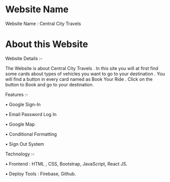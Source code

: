 # Website Name

Website Name : Central City Travels

# About this Website


Website Details :-

The Website is about Central City Travels . In this site you will at first find some cards about types of vehicles you want to go to your destination . You will find a button in every card named as Book Your Ride . Click on the button to Book and go to your destination.


Features :- 

• Google Sign-In

• Email Password Log In

• Google Map

• Conditional Formatting

• Sign Out System

Technology :- 

• Frontend : HTML , CSS, Bootstrap, JavaScript, React JS.

• Deploy Tools : Firebase, Github.


